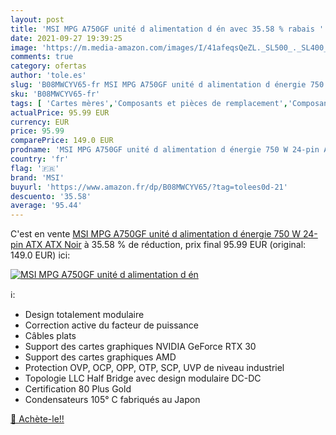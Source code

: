 ```yaml
---
layout: post
title: 'MSI MPG A750GF unité d alimentation d én avec 35.58 % rabais '
date: 2021-09-27 19:39:25
image: 'https://m.media-amazon.com/images/I/41afeqsQeZL._SL500_._SL400_.jpg'
comments: true
category: ofertas
author: 'tole.es'
slug: 'B08MWCYV65-fr MSI MPG A750GF unité d alimentation d énergie 750 W 24-pin...'
sku: 'B08MWCYV65-fr'
tags: [ 'Cartes mères','Composants et pièces de remplacement','Composants internes','Informatique','Mémoire','Mémoire externe','msi', ]
actualPrice: 95.99 EUR
currency: EUR
price: 95.99
comparePrice: 149.0 EUR
prodname: 'MSI MPG A750GF unité d alimentation d énergie 750 W 24-pin ATX ATX Noir'
country: 'fr'
flag: '🇫🇷'
brand: 'MSI'
buyurl: 'https://www.amazon.fr/dp/B08MWCYV65/?tag=tolees0d-21'
descuento: '35.58'
average: '95.44'
---
```


C'est en vente [MSI MPG A750GF unité d alimentation d énergie 750 W 24-pin ATX ATX Noir](https://www.amazon.fr/dp/B08MWCYV65/?tag=tolees0d-21)  à  35.58 % de réduction, prix final  95.99 EUR (original: 149.0 EUR) ici:

[![MSI MPG A750GF unité d alimentation d én](https://m.media-amazon.com/images/I/41afeqsQeZL._SL500_._SL400_.jpg)](https://www.amazon.fr/dp/B08MWCYV65/?tag=tolees0d-21)

ℹ️:

- Design totalement modulaire
- Correction active du facteur de puissance
- Câbles plats
- Support des cartes graphiques NVIDIA GeForce RTX 30
- Support des cartes graphiques AMD
- Protection OVP, OCP, OPP, OTP, SCP, UVP de niveau industriel
- Topologie LLC Half Bridge avec design modulaire DC-DC
- Certification 80 Plus Gold
- Condensateurs 105° C fabriqués au Japon

[🛒 Achète-le!!](https://www.amazon.fr/dp/B08MWCYV65/?tag=tolees0d-21)
